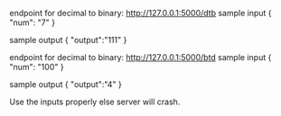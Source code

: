 endpoint for decimal to binary:    http://127.0.0.1:5000/dtb
sample input
{
    "num": "7"
}

sample output
{
    "output":"111"
}


endpoint for decimal to binary:    http://127.0.0.1:5000/btd
sample input
{
    "num": "100"
}

sample output
{
    "output":"4"
}


Use the inputs properly else server will crash. 